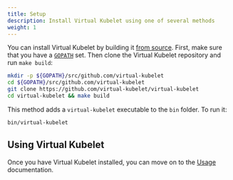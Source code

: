 ```yaml
---
title: Setup
description: Install Virtual Kubelet using one of several methods
weight: 1
---
```


You can install Virtual Kubelet by building it [from source](#source). First, make sure that you have a [`GOPATH`](https://github.com/golang/go/wiki/GOPATH) set. Then clone the Virtual Kubelet repository and run `make build`:

```bash
mkdir -p ${GOPATH}/src/github.com/virtual-kubelet
cd ${GOPATH}/src/github.com/virtual-kubelet
git clone https://github.com/virtual-kubelet/virtual-kubelet
cd virtual-kubelet && make build
```

This method adds a `virtual-kubelet` executable to the `bin` folder. To run it:

```bash
bin/virtual-kubelet
```

## Using Virtual Kubelet

Once you have Virtual Kubelet installed, you can move on to the [Usage](../usage) documentation.
